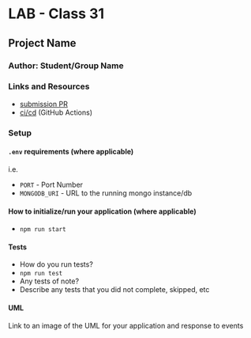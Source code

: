 # LAB - Class 31

## Project Name

### Author: Student/Group Name

### Links and Resources

- [submission PR](https://github.com/401-advanced-javascript-ibrahim/lab31)
- [ci/cd](http://xyz.com) (GitHub Actions)

### Setup

#### `.env` requirements (where applicable)

i.e.

- `PORT` - Port Number
- `MONGODB_URI` - URL to the running mongo instance/db

#### How to initialize/run your application (where applicable)

- `npm run start`

#### Tests

- How do you run tests?
- `npm run test`
- Any tests of note?
- Describe any tests that you did not complete, skipped, etc

#### UML

Link to an image of the UML for your application and response to events